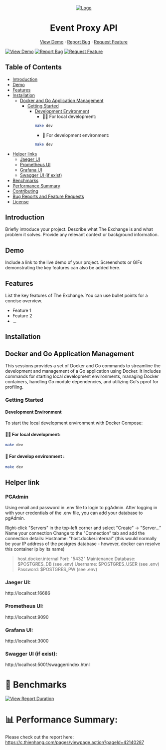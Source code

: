 <div align="center">
  <a href="thienhang.com">
    <img src="https://creative-hub.thienhang.com/5592b9573e8d329d8ece.png" alt="Logo">
  </a>

  <h1 align="center">Event Proxy API</h1>

  <p align="center">
    <a href="thienhang.com">View Demo</a> ·
    <a href="https://thienhang.com">Report Bug</a> ·
    <a href="https://thienhang.com">Request Feature</a>
  </p>
</div>

[![View Demo](https://img.shields.io/badge/View-Demo-blue)](thienhang.com)
[![Report Bug](https://img.shields.io/badge/Report-Bug-red)](https://thienhang.com)
[![Request Feature](https://img.shields.io/badge/Request-Feature-green)](https://thienhang.com)

## Table of Contents

- [Introduction](#introduction)
- [Demo](#demo)
- [Features](#features)
- [Installation](#installation)
  - [Docker and Go Application Management](#docker-and-go-application-management)
    - [Getting Started](#getting-started)
      - [Development Environment](#development-environment)
        - 👨‍💻 For local development:
        ```bash
        make dev
        ```
        - 🚀 For development environment:
        ```bash
        make dev
        ```
- [Helper links](#helper-links)
  - [Jaeger UI](http://localhost:16686)
  - [Prometheus UI](http://localhost:9090)
  - [Grafana UI](http://localhost:3000)
  - [Swagger UI (if exist)](http://localhost:5001/swagger/index.html)
- [Benchmarks](#-benchmarks)
- [Performance Summary](#-performance-summary)
- [Contributing](#contributing)
- [Bug Reports and Feature Requests](#bug-reports-and-feature-requests)
- [License](#license)

## Introduction

Briefly introduce your project. Describe what The Exchange is and what problem it solves. Provide any relevant context or background information.

## Demo

Include a link to the live demo of your project. Screenshots or GIFs demonstrating the key features can also be added here.

## Features

List the key features of The Exchange. You can use bullet points for a concise overview.

- Feature 1
- Feature 2
- ...

## Installation

## Docker and Go Application Management

This sessions provides a set of Docker and Go commands to streamline the development and management of a Go application using Docker. It includes commands for starting local development environments, managing Docker containers, handling Go module dependencies, and utilizing Go's pprof for profiling.

### Getting Started

#### Development Environment

To start the local development environment with Docker Compose:

#### 👨‍💻 For local development:

```bash
make dev
```

#### 🚀 For develop environment :

```bash
make dev
```

## Helper link
### PGAdmin

Using email and password in .env file to login to pgAdmin. After logging in with your credentials of the .env file, you can add your database to pgAdmin.

Right-click "Servers" in the top-left corner and select "Create" -> "Server..."
Name your connection
Change to the "Connection" tab and add the connection details:
Hostname: "host.docker.internal" (this would normally be your IP address of the postgres database - however, docker can resolve this container ip by its name)
> host.docker.internal
Port: "5432"
Maintenance Database: $POSTGRES_DB (see .env)
Username: $POSTGRES_USER (see .env)
Password: $POSTGRES_PW (see .env)

### Jaeger UI:

http://localhost:16686

### Prometheus UI:

http://localhost:9090

### Grafana UI:

http://localhost:3000

### Swagger UI (if exist):

http://localhost:5001/swagger/index.html

# 🧲 Benchmarks


[![View Report Duration](https://img.shields.io/badge/View-Demo-blue)](https://c.thienhang.com/display/AA/Report+02+Feb+2024+-+Event+Tracking+Proxy)



# 📊 Performance Summary:

Please check out the report here: https://c.thienhang.com/pages/viewpage.action?pageId=42140287



